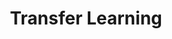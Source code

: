 ---
types: "word"

title: "Transfer Learning"

categories: ['']

tags: ['Transfer', 'Learning']

arabic: 'نقل التعلم'

arexps: []

enwords: ['Transfer Learning']

enexps: []

arlexicons: 'ن'

enlexicons: 'T'

authors: ['Ruqayya Roshdy']

translators: ['']

citations: 'تطبيقات الذكاء الاصطناعي في خدمة اللغة العربية'

sources: 'مركز الملك عبدالله بن عبدالعزيز الدولي لخدمة اللغة العربية'

word: "true"

slug: ""
---